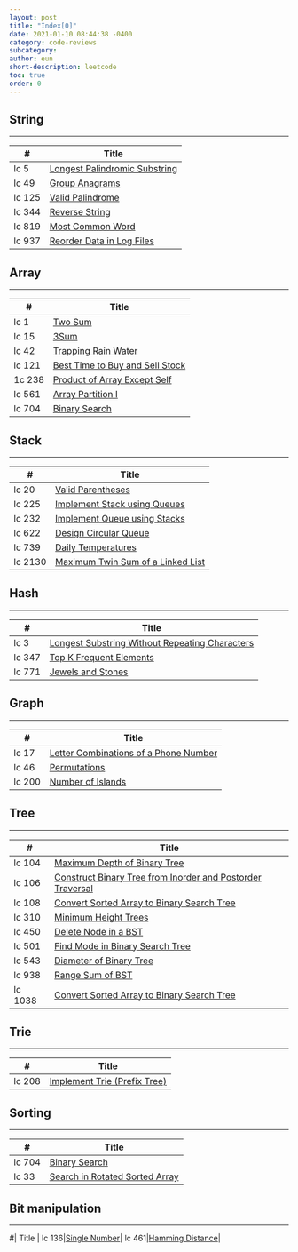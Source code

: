 ```yaml
---
layout: post
title: "Index[0]"
date: 2021-01-10 08:44:38 -0400
category: code-reviews
subcategory: 
author: eun
short-description: leetcode
toc: true
order: 0
---
```



## String
---

#| Title |      
---|---|   
lc 5|[Longest Palindromic Substring](/code-reviews/leetcode-5)|    
lc 49|[Group Anagrams](/code-reviews/leetcode-49)| 
lc 125|[Valid Palindrome](/code-reviews/leetcode-125/)|
lc 344|[Reverse String](/code-reviews/leetcode-344)|
lc 819|[Most Common Word](/code-reviews/leetcode-819)|
lc 937|[Reorder Data in Log Files](/code-reviews/leetcode-937)|

## Array
---

#| Title | 
---|---|
lc 1|[Two Sum](/code-rivews/leetcode-1)|
lc 15|[3Sum](/code-revies/leetcode-15)|
lc 42|[Trapping Rain Water](/code-reviews/leetcode-42)|
lc 121|[Best Time to Buy and Sell Stock](/code-revies/leetcode-121)|
1c 238|[Product of Array Except Self](/code-reviews/leetcode-238)|
lc 561|[Array Partition I](/code-reviews/leetcode-561)|
lc 704|[Binary Search](/code-reviews/leetcode-704)|

<!-- ## Linked List
---

#| Title | 
---|---|
lc | []()| -->

## Stack
---

#| Title |
---|---|
lc 20|[Valid Parentheses](/code-reviews/leetcode-20)|
lc 225|[Implement Stack using Queues](/code-reviews/leetcode-225)|
lc 232|[Implement Queue using Stacks](/code-reviews/leetcode-232)|
lc 622|[Design Circular Queue](/code-reviews/leetcode-622)|
lc 739|[Daily Temperatures](/code-reviews/leetcode-739)|
lc 2130|[Maximum Twin Sum of a Linked List](/code-reviews/leetcode-2130)|

## Hash
---

#| Title | 
---|---|
lc 3|[Longest Substring Without Repeating Characters](/code-reviews/leetcode-3)||
lc 347|[Top K Frequent Elements](/code-reviews/leetcode-347)|
lc 771|[Jewels and Stones](/code-reviews/leetcode-771)|

## Graph
---

#| Title | 
---|---|
lc 17|[Letter Combinations of a Phone Number](/code-reviews/leetcode-17)|
lc 46|[Permutations](/code-reviews/leetcode-46)|
lc 200|[Number of Islands](/code-reviews/leetcode-200)|


## Tree
---

#| Title | 
---|---|
lc 104| [Maximum Depth of Binary Tree](/code-reviews/leetcode-104)|
lc 106|[Construct Binary Tree from Inorder and Postorder Traversal](/code-reviews/leetcode-106)|
lc 108|[Convert Sorted Array to Binary Search Tree](/code-reviews/leetcode-108)|
lc 310| [Minimum Height Trees](/code-reviews/leetcode-310)|
lc 450| [Delete Node in a BST](/code-reviews/leetcode-450)|
lc 501|[Find Mode in Binary Search Tree](/code-reviews/leetcode-501)|
lc 543| [Diameter of Binary Tree](/code-reviews/leetcode-543)|
lc 938| [Range Sum of BST](/code-reviews/leetcode-938)|
lc 1038|[Convert Sorted Array to Binary Search Tree](/code-reviews/leetcode-1038)|


## Trie
---

#| Title | 
---|---|
lc 208|[Implement Trie (Prefix Tree)](/code-reviews/leetcode-208)


## Sorting
---

#| Title | 
---|---|
lc 704|[Binary Search](/code-reviews/leetcode-704)|
lc 33|[Search in Rotated Sorted Array](/code-reviews/leetcode-33)|


## Bit manipulation
---
#| Title | 
lc 136|[Single Number](/code-reviews/leetcode-136)|
lc 461|[Hamming Distance](/code-reviews/leetcode-461)|